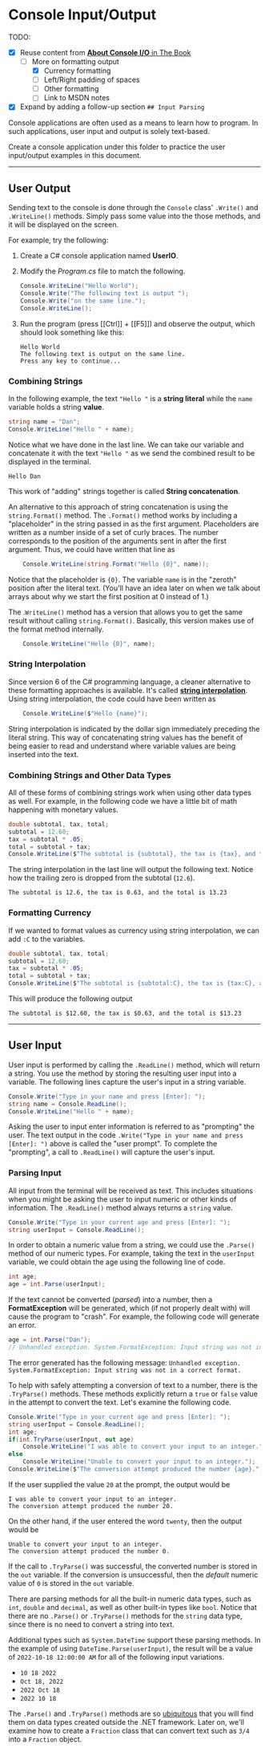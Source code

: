 # Console Input/Output

TODO:

- [x] Reuse content from [**About Console I/O** in The Book](https://programming-0101.github.io/TheBook/Teach/console-1.html)
  - [ ] More on formatting output
    - [x] Currency formatting
    - [ ] Left/Right padding of spaces
    - [ ] Other formatting
    - [ ] Link to MSDN notes
- [x] Expand by adding a follow-up section `## Input Parsing`

Console applications are often used as a means to learn how to program. In such applications, user input and output is solely text-based.

Create a console application under this folder to practice the user input/output examples in this document.

----

## User Output

Sending text to the console is done through the `Console` class' `.Write()` and `.WriteLine()` methods. Simply pass some value into the those methods, and it will be displayed on the screen.

For example, try the following:

1. Create a C# console application named **UserIO**.
1. Modify the *Program.cs* file to match the following.

    ```csharp
    Console.WriteLine("Hello World");
    Console.Write("The following text is output ");
    Console.Write("on the same line.");
    Console.WriteLine();
    ```

1. Run the program (press [[Ctrl]] + [[F5]]) and observe the output, which should look something like this:

    ```shell
    Hello World
    The following text is output on the same line.
    Press any key to continue...
    ```

### Combining Strings

In the following example, the text `"Hello "` is a **string literal** while the `name` variable holds a string **value**. 

```csharp
string name = "Dan";
Console.WriteLine("Hello " + name);
```

Notice what we have done in the last line. We can take our variable and concatenate it with the text `"Hello "` as we send the combined result to be displayed in the terminal.

```shell
Hello Dan
```

This work of "adding" strings together is called **String concatenation**.

An alternative to this approach of string concatenation is using the `string.Format()` method. The `.Format()` method works by including a "placeholder" in the string passed in as the first argument. Placeholders are written as a number inside of a set of curly braces. The number corresponds to the position of the arguments sent in after the first argument. Thus, we could have written that line as

```csharp
    Console.WriteLine(string.Format("Hello {0}", name));
```

Notice that the placeholder is `{0}`. The variable `name` is in the "zeroth" position after the literal text. (You'll have an idea later on when we talk about arrays about why we start the first position at 0 instead of 1.)

The .`WriteLine()` method has a version that allows you to get the same result without calling `string.Format()`. Basically, this version makes use of the format method internally.

```csharp
    Console.WriteLine("Hello {0}", name);
```

### String Interpolation

Since version 6 of the C# programming language, a cleaner alternative to these formatting approaches is available. It's called [**string interpolation**](https://docs.microsoft.com/dotnet/csharp/language-reference/tokens/interpolated). Using string interpolation, the code could have been written as

```csharp
    Console.WriteLine($"Hello {name}");
```

String interpolation is indicated by the dollar sign immediately preceding the literal string. This way of concatenating string values has the benefit of being easier to read and understand where variable values are being inserted into the text.

### Combining Strings and Other Data Types

All of these forms of combining strings work when using other data types as well. For example, in the following code we have a little bit of math happening with monetary values.

```csharp
double subtotal, tax, total;
subtotal = 12.60;
tax = subtotal * .05;
total = subtotal + tax;
Console.WriteLine($"The subtotal is {subtotal}, the tax is {tax}, and the total is {total}");
```

The string interpolation in the last line will output the following text. Notice how the trailing zero is dropped from the subtotal (`12.6`).

```text
The subtotal is 12.6, the tax is 0.63, and the total is 13.23
```

### Formatting Currency

If we wanted to format values as currency using string interpolation, we can add `:C` to the variables.

```csharp
double subtotal, tax, total;
subtotal = 12.60;
tax = subtotal * .05;
total = subtotal + tax;
Console.WriteLine($"The subtotal is {subtotal:C}, the tax is {tax:C}, and the total is {total:C}");
```

This will produce the following output

```text
The subtotal is $12.60, the tax is $0.63, and the total is $13.23
```

----

## User Input

User input is performed by calling the `.ReadLine()` method, which will return a string. You use the method by storing the resulting user input into a variable. The following lines capture the user's input in a string variable.

```csharp
Console.Write("Type in your name and press [Enter]: ");
string name = Console.ReadLine();
Console.WriteLine("Hello " + name);
```

Asking the user to input enter information is referred to as "prompting" the user. The text output in the code `.Write("Type in your name and press [Enter]: ")` above is called the "user prompt". To complete the "prompting", a call to `.ReadLine()` will capture the user's input.

### Parsing Input

All input from the terminal will be received as text. This includes situations when you might be asking the user to input numeric or other kinds of information. The `.ReadLine()` method always returns a `string` value.

```csharp
Console.Write("Type in your current age and press [Enter]: ");
string userInput = Console.ReadLine();
```

In order to obtain a numeric value from a string, we could use the `.Parse()` method of our numeric types. For example, taking the text in the `userInput` variable, we could obtain the age using the following line of code.

```csharp
int age;
age = int.Parse(userInput);
```

If the text cannot be converted (*parsed*) into a number, then a **FormatException** will be generated, which (if not properly dealt with) will cause the program to "crash". For example, the following code will generate an error.

```csharp
age = int.Parse("Dan");
// Unhandled exception. System.FormatException: Input string was not in a correct format.
```

The error generated has the following message: `Unhandled exception. System.FormatException: Input string was not in a correct format.`

To help with safely attempting a conversion of text to a number, there is the `.TryParse()` methods. These methods explicitly return a `true` or `false` value in the attempt to convert the text. Let's examine the following code.

```csharp
Console.Write("Type in your current age and press [Enter]: ");
string userInput = Console.ReadLine();
int age;
if(int.TryParse(userInput, out age)
    Console.WriteLine("I was able to convert your input to an integer.");
else
    Console.WriteLine("Unable to convert your input to an integer.");
Console.WriteLine($"The conversion attempt produced the number {age}.");
```

If the user supplied the value `20` at the prompt, the output would be

```text
I was able to convert your input to an integer.
The conversion attempt produced the number 20.
```

On the other hand, if the user entered the word `twenty`, then the output would be

```text
Unable to convert your input to an integer.
The conversion attempt produced the number 0.
```

If the call to `.TryParse()` was successful, the converted number is stored in the `out` variable. If the conversion is unsuccessful, then the *default* numeric value of `0` is stored in the `out` variable.

There are parsing methods for all the built-in numeric data types, such as `int`, `double` and `decimal`, as well as other built-in types like `bool`. Notice that there are no `.Parse()` or `.TryParse()` methods for the `string` data type, since there is no need to convert a string into text.

Additional types such as `System.DateTime` support these parsing methods. In the example of using `DateTime.Parse(userInput)`, the result will be a value of `2022-10-18 12:00:00 AM` for all of the following input variations.

- `10 18 2022`
- `Oct 18, 2022`
- `2022 Oct 18`
- `2022 10 18`

The `.Parse()` and `.TryParse()` methods are so [ubiquitous](https://www.merriam-webster.com/dictionary/ubiquitous) that you will find them on data types created outside the .NET framework. Later on, we'll examine how to create a `Fraction` class that can convert text such as `3/4` into a `Fraction` object.
